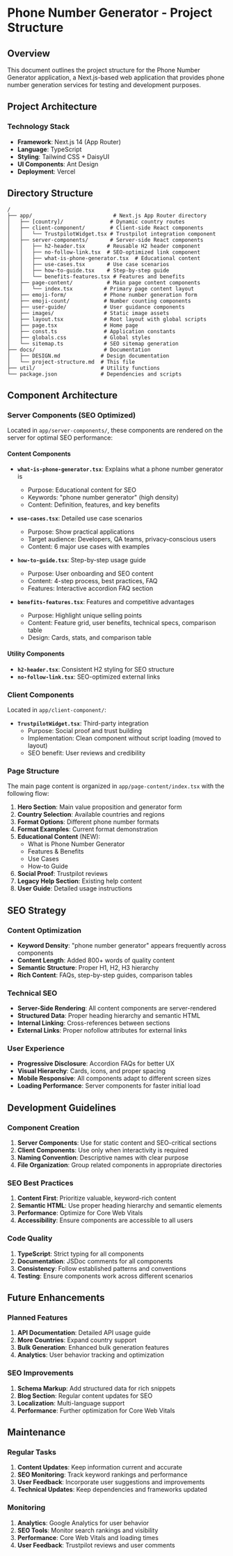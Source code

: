 # Phone Number Generator - Project Structure

## Overview
This document outlines the project structure for the Phone Number Generator application, a Next.js-based web application that provides phone number generation services for testing and development purposes.

## Project Architecture

### Technology Stack
- **Framework**: Next.js 14 (App Router)
- **Language**: TypeScript
- **Styling**: Tailwind CSS + DaisyUI
- **UI Components**: Ant Design
- **Deployment**: Vercel

## Directory Structure

```
/
├── app/                          # Next.js App Router directory
│   ├── [country]/               # Dynamic country routes
│   ├── client-component/        # Client-side React components
│   │   └── TrustpilotWidget.tsx # Trustpilot integration component
│   ├── server-components/       # Server-side React components
│   │   ├── h2-header.tsx       # Reusable H2 header component
│   │   ├── no-follow-link.tsx  # SEO-optimized link component
│   │   ├── what-is-phone-generator.tsx  # Educational content
│   │   ├── use-cases.tsx       # Use case scenarios
│   │   ├── how-to-guide.tsx    # Step-by-step guide
│   │   └── benefits-features.tsx # Features and benefits
│   ├── page-content/           # Main page content components
│   │   └── index.tsx          # Primary page content layout
│   ├── emoji-form/            # Phone number generation form
│   ├── emoji-count/           # Number counting components
│   ├── user-guide/            # User guidance components
│   ├── images/                # Static image assets
│   ├── layout.tsx             # Root layout with global scripts
│   ├── page.tsx               # Home page
│   ├── const.ts               # Application constants
│   ├── globals.css            # Global styles
│   └── sitemap.ts             # SEO sitemap generation
├── docs/                      # Documentation
│   ├── DESIGN.md             # Design documentation
│   └── project-structure.md  # This file
├── util/                     # Utility functions
└── package.json              # Dependencies and scripts
```

## Component Architecture

### Server Components (SEO Optimized)
Located in `app/server-components/`, these components are rendered on the server for optimal SEO performance:

#### Content Components
- **`what-is-phone-generator.tsx`**: Explains what a phone number generator is
  - Purpose: Educational content for SEO
  - Keywords: "phone number generator" (high density)
  - Content: Definition, features, and key benefits

- **`use-cases.tsx`**: Detailed use case scenarios
  - Purpose: Show practical applications
  - Target audience: Developers, QA teams, privacy-conscious users
  - Content: 6 major use cases with examples

- **`how-to-guide.tsx`**: Step-by-step usage guide
  - Purpose: User onboarding and SEO content
  - Content: 4-step process, best practices, FAQ
  - Features: Interactive accordion FAQ section

- **`benefits-features.tsx`**: Features and competitive advantages
  - Purpose: Highlight unique selling points
  - Content: Feature grid, user benefits, technical specs, comparison table
  - Design: Cards, stats, and comparison table

#### Utility Components
- **`h2-header.tsx`**: Consistent H2 styling for SEO structure
- **`no-follow-link.tsx`**: SEO-optimized external links

### Client Components
Located in `app/client-component/`:

- **`TrustpilotWidget.tsx`**: Third-party integration
  - Purpose: Social proof and trust building
  - Implementation: Clean component without script loading (moved to layout)
  - SEO benefit: User reviews and credibility

### Page Structure
The main page content is organized in `app/page-content/index.tsx` with the following flow:

1. **Hero Section**: Main value proposition and generator form
2. **Country Selection**: Available countries and regions
3. **Format Options**: Different phone number formats
4. **Format Examples**: Current format demonstration
5. **Educational Content** (NEW):
   - What is Phone Number Generator
   - Features & Benefits
   - Use Cases
   - How-to Guide
6. **Social Proof**: Trustpilot reviews
7. **Legacy Help Section**: Existing help content
8. **User Guide**: Detailed usage instructions

## SEO Strategy

### Content Optimization
- **Keyword Density**: "phone number generator" appears frequently across components
- **Content Length**: Added 800+ words of quality content
- **Semantic Structure**: Proper H1, H2, H3 hierarchy
- **Rich Content**: FAQs, step-by-step guides, comparison tables

### Technical SEO
- **Server-Side Rendering**: All content components are server-rendered
- **Structured Data**: Proper heading hierarchy and semantic HTML
- **Internal Linking**: Cross-references between sections
- **External Links**: Proper nofollow attributes for external links

### User Experience
- **Progressive Disclosure**: Accordion FAQs for better UX
- **Visual Hierarchy**: Cards, icons, and proper spacing
- **Mobile Responsive**: All components adapt to different screen sizes
- **Loading Performance**: Server components for faster initial load

## Development Guidelines

### Component Creation
1. **Server Components**: Use for static content and SEO-critical sections
2. **Client Components**: Use only when interactivity is required
3. **Naming Convention**: Descriptive names with clear purpose
4. **File Organization**: Group related components in appropriate directories

### SEO Best Practices
1. **Content First**: Prioritize valuable, keyword-rich content
2. **Semantic HTML**: Use proper heading hierarchy and semantic elements
3. **Performance**: Optimize for Core Web Vitals
4. **Accessibility**: Ensure components are accessible to all users

### Code Quality
1. **TypeScript**: Strict typing for all components
2. **Documentation**: JSDoc comments for all components
3. **Consistency**: Follow established patterns and conventions
4. **Testing**: Ensure components work across different scenarios

## Future Enhancements

### Planned Features
1. **API Documentation**: Detailed API usage guide
2. **More Countries**: Expand country support
3. **Bulk Generation**: Enhanced bulk generation features
4. **Analytics**: User behavior tracking and optimization

### SEO Improvements
1. **Schema Markup**: Add structured data for rich snippets
2. **Blog Section**: Regular content updates for SEO
3. **Localization**: Multi-language support
4. **Performance**: Further optimization for Core Web Vitals

## Maintenance

### Regular Tasks
1. **Content Updates**: Keep information current and accurate
2. **SEO Monitoring**: Track keyword rankings and performance
3. **User Feedback**: Incorporate user suggestions and improvements
4. **Technical Updates**: Keep dependencies and frameworks updated

### Monitoring
1. **Analytics**: Google Analytics for user behavior
2. **SEO Tools**: Monitor search rankings and visibility
3. **Performance**: Core Web Vitals and loading times
4. **User Feedback**: Trustpilot reviews and user comments 